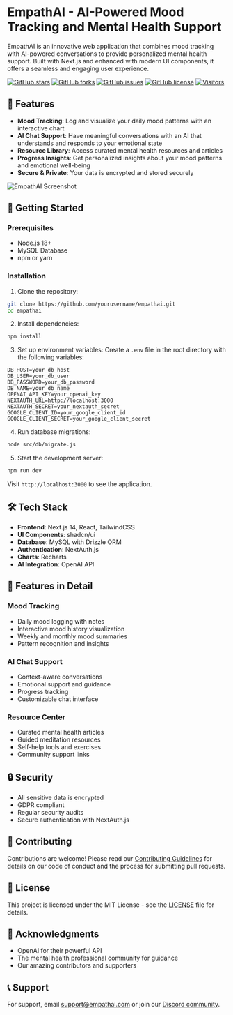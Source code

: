 # EmpathAI - AI-Powered Mood Tracking and Mental Health Support

EmpathAI is an innovative web application that combines mood tracking with AI-powered conversations to provide personalized mental health support. Built with Next.js and enhanced with modern UI components, it offers a seamless and engaging user experience.

[![GitHub stars](https://img.shields.io/github/stars/SH20RAJ/EmpathAI?style=social)](https://github.com/SH20RAJ/EmpathAI)
[![GitHub forks](https://img.shields.io/github/forks/SH20RAJ/EmpathAI?style=social)](https://github.com/SH20RAJ/EmpathAI/fork)
[![GitHub issues](https://img.shields.io/github/issues/SH20RAJ/EmpathAI)](https://github.com/SH20RAJ/EmpathAI/issues)
[![GitHub license](https://img.shields.io/github/license/SH20RAJ/EmpathAI)](https://github.com/SH20RAJ/EmpathAI/blob/main/LICENSE)
[![Visitors](https://api.visitorbadge.io/api/combined?path=https%3A%2F%2Fgithub.com%2FSH20RAJ%2FEmpathAI&labelColor=%23ba68c8&countColor=%232ccce4&style=flat-square&labelStyle=upper)](https://visitorbadge.io/status?path=https%3A%2F%2Fgithub.com%2FSH20RAJ%2FEmpathAI)

## 🌟 Features

- **Mood Tracking**: Log and visualize your daily mood patterns with an interactive chart
- **AI Chat Support**: Have meaningful conversations with an AI that understands and responds to your emotional state
- **Resource Library**: Access curated mental health resources and articles
- **Progress Insights**: Get personalized insights about your mood patterns and emotional well-being
- **Secure & Private**: Your data is encrypted and stored securely

![EmpathAI Screenshot](https://i.imgur.com/kaPZqM4.png)


## 🚀 Getting Started

### Prerequisites

- Node.js 18+ 
- MySQL Database
- npm or yarn

### Installation

1. Clone the repository:
```bash
git clone https://github.com/yourusername/empathai.git
cd empathai
```

2. Install dependencies:
```bash
npm install
```

3. Set up environment variables:
Create a `.env` file in the root directory with the following variables:
```env
DB_HOST=your_db_host
DB_USER=your_db_user
DB_PASSWORD=your_db_password
DB_NAME=your_db_name
OPENAI_API_KEY=your_openai_key
NEXTAUTH_URL=http://localhost:3000
NEXTAUTH_SECRET=your_nextauth_secret
GOOGLE_CLIENT_ID=your_google_client_id
GOOGLE_CLIENT_SECRET=your_google_client_secret
```

4. Run database migrations:
```bash
node src/db/migrate.js
```

5. Start the development server:
```bash
npm run dev
```

Visit `http://localhost:3000` to see the application.

## 🛠️ Tech Stack

- **Frontend**: Next.js 14, React, TailwindCSS
- **UI Components**: shadcn/ui
- **Database**: MySQL with Drizzle ORM
- **Authentication**: NextAuth.js
- **Charts**: Recharts
- **AI Integration**: OpenAI API

## 📱 Features in Detail

### Mood Tracking
- Daily mood logging with notes
- Interactive mood history visualization
- Weekly and monthly mood summaries
- Pattern recognition and insights

### AI Chat Support
- Context-aware conversations
- Emotional support and guidance
- Progress tracking
- Customizable chat interface

### Resource Center
- Curated mental health articles
- Guided meditation resources
- Self-help tools and exercises
- Community support links

## 🔒 Security

- All sensitive data is encrypted
- GDPR compliant
- Regular security audits
- Secure authentication with NextAuth.js

## 🤝 Contributing

Contributions are welcome! Please read our [Contributing Guidelines](CONTRIBUTING.md) for details on our code of conduct and the process for submitting pull requests.

## 📄 License

This project is licensed under the MIT License - see the [LICENSE](LICENSE) file for details.

## 🙏 Acknowledgments

- OpenAI for their powerful API
- The mental health professional community for guidance
- Our amazing contributors and supporters

## 📞 Support

For support, email support@empathai.com or join our [Discord community](https://discord.gg/empathai).
